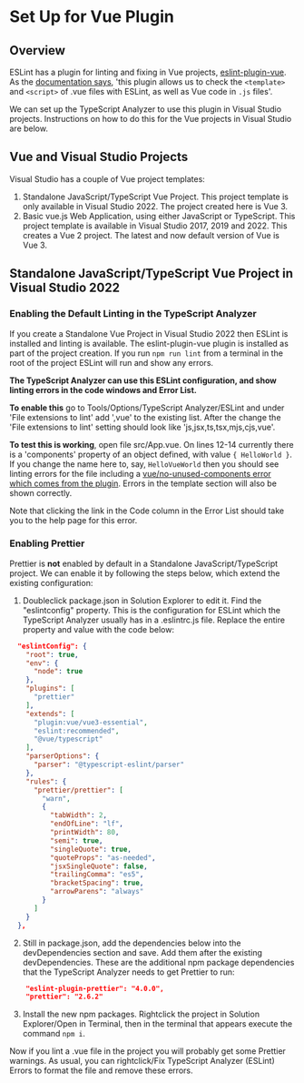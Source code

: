 ﻿# Set Up for Vue Plugin

## Overview

ESLint has a plugin for linting and fixing in Vue projects, [eslint-plugin-vue](https://eslint.vuejs.org/).  As the [documentation says](https://eslint.vuejs.org/), 'this plugin allows us to check the `<template>` and `<script>` of .vue files with ESLint, as well as Vue code in `.js` files'.

We can set up the TypeScript Analyzer to use this plugin in Visual Studio projects.  Instructions on how to do this for the Vue projects in Visual Studio are below.

## Vue and Visual Studio Projects

Visual Studio has a couple of Vue project templates:

1. Standalone JavaScript/TypeScript Vue Project.  This project template is only available in Visual Studio 2022.  The project created here is Vue 3.
2. Basic vue.js Web Application, using either JavaScript or TypeScript.  This project template is available in Visual Studio 2017, 2019 and 2022.  This creates a Vue 2 project. The latest and now default version of Vue is Vue 3.  

## Standalone JavaScript/TypeScript Vue Project in Visual Studio 2022

### Enabling the Default Linting in the TypeScript Analyzer

If you create a Standalone Vue Project in Visual Studio 2022 then ESLint is installed and linting is available.  The eslint-plugin-vue plugin is installed as part of the project creation.  If you run `npm run lint` from a terminal in the root of the project ESLint will run and show any errors.

**The TypeScript Analyzer can use this ESLint configuration, and show linting errors in the code windows and Error List.**

**To enable this** go to Tools/Options/TypeScript Analyzer/ESLint and under 'File extensions to lint' add ',vue' to the existing list. After the change the 'File extensions to lint' setting should look like 'js,jsx,ts,tsx,mjs,cjs,vue'.

**To test this is working**, open file src/App.vue.  On lines 12-14 currently there is a 'components' property of an object defined, with value `{ HelloWorld }`.  If you change the name here to, say, `HelloVueWorld` then you should see linting errors for the file including a [vue/no-unused-components error which comes from the plugin](https://eslint.vuejs.org/rules/no-unused-components.html). Errors in the template section will also be shown correctly.

Note that clicking the link in the Code column in the Error List should take you to the help page for this error.  

### Enabling Prettier

Prettier is **not** enabled by default in a Standalone JavaScript/TypeScript project.  We can enable it by following the steps below, which extend the existing configuration:

1. Doubleclick package.json in Solution Explorer to edit it.  Find the "eslintconfig" property.  This is the configuration for ESLint which the TypeScript Analyzer usually has in a .eslintrc.js file.  Replace the entire property and value with the code below:
``` json
  "eslintConfig": {
    "root": true,
    "env": {
      "node": true
    },
    "plugins": [
      "prettier"
    ],
    "extends": [
      "plugin:vue/vue3-essential",
      "eslint:recommended",
      "@vue/typescript"
    ],
    "parserOptions": {
      "parser": "@typescript-eslint/parser"
    },
    "rules": {
      "prettier/prettier": [
        "warn",
        {
          "tabWidth": 2,
          "endOfLine": "lf",
          "printWidth": 80,
          "semi": true,
          "singleQuote": true,
          "quoteProps": "as-needed",
          "jsxSingleQuote": false,
          "trailingComma": "es5",
          "bracketSpacing": true,
          "arrowParens": "always"
        }
      ]
    }
  },
```
2.  Still in package.json, add the dependencies below into the devDependencies section and save. Add them after the existing devDependencies. These are the additional npm package dependencies that the TypeScript Analyzer needs to get Prettier to run:
``` json
    "eslint-plugin-prettier": "4.0.0",
    "prettier": "2.6.2"
```
3. Install the new npm packages. Rightclick the project in Solution Explorer/Open in Terminal, then in the terminal that appears execute the command `npm i`.

Now if you lint a .vue file in the project you will probably get some Prettier warnings.  As usual, you can rightclick/Fix TypeScript Analyzer (ESLint) Errors to format the file and remove these errors.





